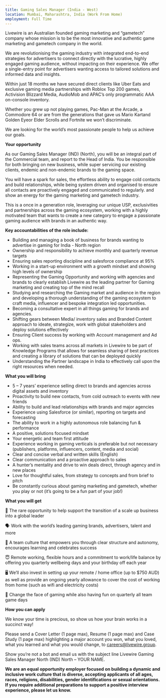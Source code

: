```yaml
---
title: Gaming Sales Manager (India - West)
location: Mumbai, Maharashtra, India (Work From Home)
employment: Full Time
---
```

Livewire is an Australian founded gaming marketing and “gametech” company whose mission is to be the most innovative and authentic game marketing and gametech company in the world.

We are revolutionising the gaming industry with integrated end-to-end strategies for advertisers to connect directly with the lucrative, highly engaged gaming audience, without impacting on their experience. We offer a single-entry point for advertisers wanting access to tailored solutions and informed data and insights.

Within just 18 months we have secured direct clients like Uber Eats and exclusive gaming media partnerships with Roblox Top 200 games, Activision Blizzard Media, AudioMob and APAC’s only programmatic AAA on-console inventory.

Whether you grew up not playing games, Pac-Man at the Arcade, a Commodore 64 or are from the generations that gave us Mario Kartand Golden Eyeor Elder Scrolls and Fortnite we won’t discriminate.

We are looking for the world’s most passionate people to help us achieve our goals.

**Your opportunity**

As our Gaming Sales Manager (IND) (North), you will be an integral part of the Commercial team, and report to the Head of India. You be responsible for both bringing on new business, while super servicing our existing clients, endemic and non-endemic brands to the gaming space.

You will have a spark for sales, the effortless ability to engage cold contacts and build relationships, while being system driven and organised to ensure all contacts are proactively engaged and communicated to regularly. and show an energy for the gaming marketing and gametech industry.

This is a once in a generation role, leveraging our unique USP, exclusivities and partnerships across the gaming ecosystem, working with a highly motivated team that wants to create a new category to engage a passionate gaming audience with brands in an authentic way.

**Key accountabilities of the role include:**

* Building and managing a book of business for brands wanting to advertise in gaming for India - North region
* Ownership and responsibility to achieve monthly and quarterly revenue targets
* Ensuring sales reporting discipline and salesforce compliance at 95%
* Working in a start-up environment with a growth mindset and showing high levels of ownership
* Representing the Gaming Opportunity and working with agencies and brands to clearly establish Livewire as the leading partner for Gaming marketing and creating top of the mind recall
* Studying and researching the Gaming market and audience in the region and developing a thorough understanding of the gaming ecosystem to craft media, influencer and bespoke integration led opportunities.
* Becoming a consultative expert in all things gaming for brands and agencies.
* Shifting gears between Media/ inventory sales and Branded Content approach to ideate, strategize, work with global stakeholders and deploy solutions effectively
* Ensuring Client success by working with Account management and Ad ops.
* Working with sales teams across all markets in Livewire to be part of Knowledge Programs that allows for seamless sharing of best practices and creating a library of solutions that can be deployed quickly
* Understanding the Partner landscape in India to effectively call upon the right resources when needed.

**What you will bring**

* 5 – 7 years’ experience selling direct to brands and agencies across digital assets and inventory
* Proactivity to build new contacts, from cold outreach to events with new friends
* Ability to build and lead relationships with brands and major agencies
* Experience using Salesforce (or similar), reporting on targets and forecasting
* The ability to work in a highly autonomous role balancing fun & performance
* A positive, solutions focused mindset
* Your energetic and team first attitude
* Experience working in gaming verticals is preferable but not necessary (publishers, platforms, influencers, content, media and social)
* Clear and concise verbal and written skills (English)
* Clear communication and a proactive approach to sales
* A hunter’s mentality and drive to win deals direct, through agency and in new places
* Love for thoughtful sales, from strategy to concepts and from brief to pitch
* Be constantly curious about gaming marketing and gametech, whether you play or not (it’s going to be a fun part of your job!)

**What you will get**

🚀 The rare opportunity to help support the transition of a scale up business into a global leader

🗣 Work with the world’s leading gaming brands, advertisers, talent and more

💪 A team culture that empowers you through clear structure and autonomy, encourages learning and celebrates success

😇 Remote working, flexible hours and a commitment to work/life balance by offering you quarterly wellbeing days and your birthday off each year

🖥 We’ll also invest in setting up your remote / home office (up to $750 AUD) as well as provide an ongoing yearly allowance to cover the cost of working from home (such as wifi and electricity costs)

👾 Change the face of gaming while also having fun on quarterly all team game days

**How you can apply**

We know your time is precious, so show us how your brain works in a succinct way!

Please send a Cover Letter (1 page max), Resume (1 page max) and Case Study (1 page max) highlighting a major account you won, what you loved, what you learned and what you would change, to careers@livewire.group.

Show you’re not a bot and email us with the subject line Livewire Gaming Sales Manager North (IND) North – YOUR NAME.

**We are an equal opportunity employer focused on building a dynamic and inclusive work culture that is diverse, accepting applicants of all ages, races, religions, disabilities, gender identifications or sexual orientations. If you require additional preparations to support a positive interview experience, please let us know.**